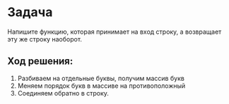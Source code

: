 # Задача
Напишите функцию, которая принимает на вход строку, а возвращает эту же строку наоборот.


## Ход решения:
1. Разбиваем на отдельные буквы, получим массив букв
2. Меняем порядок букв в массиве на противоположный
3. Соединяем обратно в строку.